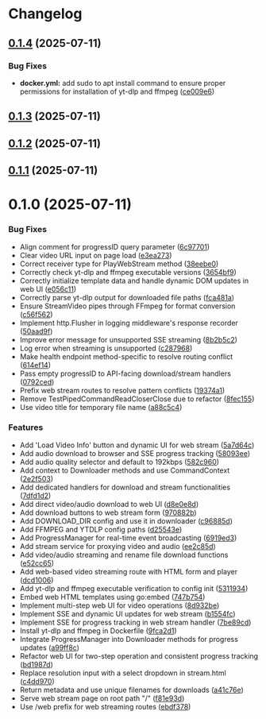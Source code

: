 # Changelog

## [0.1.4](https://github.com/MohammadBnei/gostreampuller/compare/0.1.3...0.1.4) (2025-07-11)


### Bug Fixes

* **docker.yml:** add sudo to apt install command to ensure proper permissions for installation of yt-dlp and ffmpeg ([ce009e6](https://github.com/MohammadBnei/gostreampuller/commit/ce009e67601f46406d66b7e1dfaed21208c4ba96))

## [0.1.3](https://github.com/MohammadBnei/gostreampuller/compare/0.1.2...0.1.3) (2025-07-11)

## [0.1.2](https://github.com/MohammadBnei/gostreampuller/compare/0.1.1...0.1.2) (2025-07-11)

## [0.1.1](https://github.com/MohammadBnei/gostreampuller/compare/0.1.0...0.1.1) (2025-07-11)

# 0.1.0 (2025-07-11)


### Bug Fixes

* Align comment for progressID query parameter ([6c97701](https://github.com/MohammadBnei/gostreampuller/commit/6c97701674681b80d4237b28acc3a7a3379de23b))
* Clear video URL input on page load ([e3ea273](https://github.com/MohammadBnei/gostreampuller/commit/e3ea2739259ef2b9b957f8be6c2dd4bce5eafee2))
* Correct receiver type for PlayWebStream method ([38eebe0](https://github.com/MohammadBnei/gostreampuller/commit/38eebe0753ff7ee28a06e0a56f1afd1e0ede8467))
* Correctly check yt-dlp and ffmpeg executable versions ([3654bf9](https://github.com/MohammadBnei/gostreampuller/commit/3654bf91916205e0ef959f1123deb47eaa6c3c14))
* Correctly initialize template data and handle dynamic DOM updates in web UI ([e056c11](https://github.com/MohammadBnei/gostreampuller/commit/e056c11ce21d238dbe13c4f3390239b0f7d65671))
* Correctly parse yt-dlp output for downloaded file paths ([fca481a](https://github.com/MohammadBnei/gostreampuller/commit/fca481a3f9a62a47e7e7b003a171abe56af894b0))
* Ensure StreamVideo pipes through FFmpeg for format conversion ([c56f562](https://github.com/MohammadBnei/gostreampuller/commit/c56f562661b38f0259cab16129e0e5edc52e7895))
* Implement http.Flusher in logging middleware's response recorder ([50aad9f](https://github.com/MohammadBnei/gostreampuller/commit/50aad9fc75d277dad688203691f23837a28c5916))
* Improve error message for unsupported SSE streaming ([8b2b5c2](https://github.com/MohammadBnei/gostreampuller/commit/8b2b5c22efab5dc382167610aa144f12999eea7a))
* Log error when streaming is unsupported ([c287968](https://github.com/MohammadBnei/gostreampuller/commit/c2879688121ca2a913f3af62c7db779d0d51485c))
* Make health endpoint method-specific to resolve routing conflict ([614ef14](https://github.com/MohammadBnei/gostreampuller/commit/614ef146a56a68f0866d1f80c0d01fce507a35c3))
* Pass empty progressID to API-facing download/stream handlers ([0792ced](https://github.com/MohammadBnei/gostreampuller/commit/0792ced0d9f7d2f76189128caedcf924a3d79753))
* Prefix web stream routes to resolve pattern conflicts ([19374a1](https://github.com/MohammadBnei/gostreampuller/commit/19374a1c1d9a203126d6aad713751d9e8e68e587))
* Remove TestPipedCommandReadCloserClose due to refactor ([8fec155](https://github.com/MohammadBnei/gostreampuller/commit/8fec155dbaaed84568e750c1564fd9e00dd2ba39))
* Use video title for temporary file name ([a88c5c4](https://github.com/MohammadBnei/gostreampuller/commit/a88c5c4a841d90fbd44d92423b5f9b1b906de53e))


### Features

* Add 'Load Video Info' button and dynamic UI for web stream ([5a7d64c](https://github.com/MohammadBnei/gostreampuller/commit/5a7d64c6d74e0dc76a5d20639ec83fda7155a359))
* Add audio download to browser and SSE progress tracking ([58093ee](https://github.com/MohammadBnei/gostreampuller/commit/58093eef96fcc812e4094427928cb2ef27e71c78))
* Add audio quality selector and default to 192kbps ([582c960](https://github.com/MohammadBnei/gostreampuller/commit/582c960af9670b815f4f5f5e3667989bc6e35cb5))
* Add context to Downloader methods and use CommandContext ([2e2f503](https://github.com/MohammadBnei/gostreampuller/commit/2e2f503be8b9b8a4d2143a9d8c9cf1958124aca0))
* Add dedicated handlers for download and stream functionalities ([7dfd1d2](https://github.com/MohammadBnei/gostreampuller/commit/7dfd1d275feae7a54c0b5e0c71729c9bcd63bbc6))
* Add direct video/audio download to web UI ([d8e0e8d](https://github.com/MohammadBnei/gostreampuller/commit/d8e0e8d8c8b7ae27b0b5cc87907f6b2603fce4b7))
* Add download buttons to web stream form ([970882b](https://github.com/MohammadBnei/gostreampuller/commit/970882b5266378f3d7968f871e542f68f466d0a5))
* Add DOWNLOAD_DIR config and use it in downloader ([c96885d](https://github.com/MohammadBnei/gostreampuller/commit/c96885d45a72ba1b372cf8646c6273fa22ffdd64))
* Add FFMPEG and YTDLP config paths ([d25543e](https://github.com/MohammadBnei/gostreampuller/commit/d25543e1c173360b491d1a9a9a4f777dd25b66a6))
* Add ProgressManager for real-time event broadcasting ([6919ed3](https://github.com/MohammadBnei/gostreampuller/commit/6919ed3ed716231c4a03cf359d1474107c1c02bd))
* Add stream service for proxying video and audio ([ee2c85d](https://github.com/MohammadBnei/gostreampuller/commit/ee2c85d5934c83bd778f5abd9330d92cfc6bb977))
* Add video/audio streaming and rename file download functions ([e52cc65](https://github.com/MohammadBnei/gostreampuller/commit/e52cc65b55bf146de00911cd5a572f59b8cca45c))
* Add web-based video streaming route with HTML form and player ([dcd1006](https://github.com/MohammadBnei/gostreampuller/commit/dcd1006cc9a86bcf478dea5a8f6c70ac602947d0))
* Add yt-dlp and ffmpeg executable verification to config init ([5311934](https://github.com/MohammadBnei/gostreampuller/commit/53119348f8def0b333f25ba920ea672337a4f492))
* Embed web HTML templates using go:embed ([747b754](https://github.com/MohammadBnei/gostreampuller/commit/747b754923e3b8d8a519a4970b29e406ba37101a))
* Implement multi-step web UI for video operations ([8d932be](https://github.com/MohammadBnei/gostreampuller/commit/8d932beaac69812291ea1f2be94524d53504d552))
* Implement SSE and dynamic UI updates for web stream ([b1554fc](https://github.com/MohammadBnei/gostreampuller/commit/b1554fc1fb3c3a4558c54f8536cc9ee1b6933788))
* Implement SSE for progress tracking in web stream handler ([7be89cd](https://github.com/MohammadBnei/gostreampuller/commit/7be89cdc289036ebbf2cec26f1b9a1dfe08eba58))
* Install yt-dlp and ffmpeg in Dockerfile ([9fca2d1](https://github.com/MohammadBnei/gostreampuller/commit/9fca2d1b441fc8560e2c2af61fbe4dd96dc09b63))
* Integrate ProgressManager into Downloader methods for progress updates ([a99ff8c](https://github.com/MohammadBnei/gostreampuller/commit/a99ff8c23e1d016535a23481180b1eb5fc2e92b0))
* Refactor web UI for two-step operation and consistent progress tracking ([bd1987d](https://github.com/MohammadBnei/gostreampuller/commit/bd1987d63fa93781cccdd719f2403406a3c6f5aa))
* Replace resolution input with a select dropdown in stream.html ([c4dd970](https://github.com/MohammadBnei/gostreampuller/commit/c4dd970195c46b770a4896b6d6b8ae7c67cbdb73))
* Return metadata and use unique filenames for downloads ([a41c76e](https://github.com/MohammadBnei/gostreampuller/commit/a41c76e47ffaee7c355e155b2a596a53623e070e))
* Serve web stream page on root path "/" ([f81e93d](https://github.com/MohammadBnei/gostreampuller/commit/f81e93d693f3c4182226e6692c1caa809012f9bb))
* Use /web prefix for web streaming routes ([ebdf378](https://github.com/MohammadBnei/gostreampuller/commit/ebdf3786c4f9651a5970a06051db9e0c0ed09c29))
